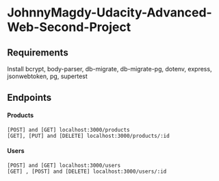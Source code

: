 # JohnnyMagdy-Udacity-Advanced-Web-Second-Project

## Requirements
  Install bcrypt, body-parser, db-migrate, db-migrate-pg, dotenv, express, jsonwebtoken, pg, supertest

## Endpoints
  #### Products
  ```
  [POST] and [GET] localhost:3000/products
  [GET], [PUT] and [DELETE] localhost:3000/products/:id
  ```
  
  #### Users
  ```
  [POST] and [GET] localhost:3000/users
  [GET] , [POST] and [DELETE] localhost:3000/users/:id
  ```
